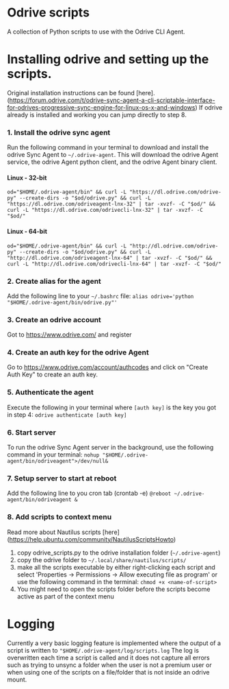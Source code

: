 # Odrive scripts
A collection of Python scripts to use with the Odrive CLI Agent.

# Installing odrive and setting up the scripts.
Original installation instructions can be found [here]. (https://forum.odrive.com/t/odrive-sync-agent-a-cli-scriptable-interface-for-odrives-progressive-sync-engine-for-linux-os-x-and-windows)
If odrive already is installed and working you can jump directly to step 8. 
### 1. Install the odrive sync agent
Run the following command in your terminal to download and install the odrive Sync Agent to `~/.odrive-agent`. This will download the odrive Agent service, the odrive Agent python client, and the odrive Agent binary client.
#### Linux - 32-bit
`od="$HOME/.odrive-agent/bin" && curl -L "https://dl.odrive.com/odrive-py" --create-dirs -o "$od/odrive.py" && curl -L "https://dl.odrive.com/odriveagent-lnx-32" | tar -xvzf- -C "$od/" && curl -L "https://dl.odrive.com/odrivecli-lnx-32" | tar -xvzf- -C "$od/"`

#### Linux - 64-bit
`od="$HOME/.odrive-agent/bin" && curl -L "http://dl.odrive.com/odrive-py" --create-dirs -o "$od/odrive.py" && curl -L "http://dl.odrive.com/odriveagent-lnx-64" | tar -xvzf- -C "$od/" && curl -L "http://dl.odrive.com/odrivecli-lnx-64" | tar -xvzf- -C "$od/"`

### 2. Create alias for the agent
Add the following line to your `~/.bashrc` file:
`alias odrive='python "$HOME/.odrive-agent/bin/odrive.py"'`

### 3. Create an odrive account 
Got to https://www.odrive.com/ and register
### 4. Create an auth key for the odrive Agent
Go to https://www.odrive.com/account/authcodes and click on "Create Auth Key" to create an auth key.
### 5. Authenticate the agent
Execute the following in your terminal where `[auth key]` is the key you got in step 4:
`odrive authenticate [auth key]`

### 6. Start server
To run the odrive Sync Agent server in the background, use the following command in your terminal:
`nohup "$HOME/.odrive-agent/bin/odriveagent">/dev/null&`

### 7. Setup server to start at reboot
Add the following line to you cron tab (crontab -e)
`@reboot ~/.odrive-agent/bin/odriveagent &`

### 8. Add scripts to context menu
Read more about Nautilus scripts [here] (https://help.ubuntu.com/community/NautilusScriptsHowto)
1. copy odrive_scripts.py to the odrive installation folder (`~/.odrive-agent`)
2. copy the odrive folder to `~/.local/share/nautilus/scripts/`
3. make all the scripts executable by either right-clicking each script and select 'Properties → Permissions → Allow executing file as program' or use the following command in the terminal:
  `chmod +x <name-of-script>`
4. You might need to open the scripts folder before the scripts become active as part of the context menu

# Logging
Currently a very basic logging feature is implemented where the output of a script is written to `"$HOME/.odrive-agent/log/scripts.log`
The log is overwritten each time a script is called and it does not capture all errors such as trying to unsync a folder when the user is not a premium user or when using one of the scripts on a file/folder that is not inside an odrive mount.
